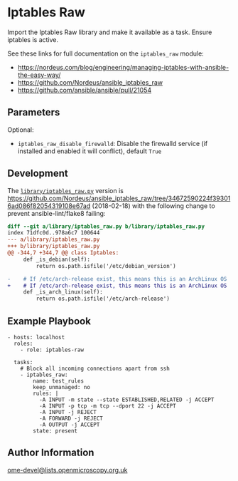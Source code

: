Iptables Raw
============

Import the Iptables Raw library and make it available as a task.
Ensure iptables is active.

See these links for full documentation on the `iptables_raw` module:
- https://nordeus.com/blog/engineering/managing-iptables-with-ansible-the-easy-way/
- https://github.com/Nordeus/ansible_iptables_raw
- https://github.com/ansible/ansible/pull/21054


Parameters
----------

Optional:
- `iptables_raw_disable_firewalld`: Disable the firewalld service (if installed and enabled it will conflict), default `True`


Development
-----------
The [`library/iptables_raw.py`](library/iptables_raw.py) version is https://github.com/Nordeus/ansible_iptables_raw/tree/34672590224f393016ad086f82054319108e67ad (2018-02-18) with the following change to prevent ansible-lint/flake8 failing:

```diff
diff --git a/library/iptables_raw.py b/library/iptables_raw.py
index 71dfc0d..978a6c7 100644
--- a/library/iptables_raw.py
+++ b/library/iptables_raw.py
@@ -344,7 +344,7 @@ class Iptables:
     def _is_debian(self):
         return os.path.isfile('/etc/debian_version')

-    # If /etc/arch-release exist, this means this is an ArchLinux OS
+    # If /etc/arch-release exist, this means this is an ArchLinux OS
     def _is_arch_linux(self):
         return os.path.isfile('/etc/arch-release')

```


Example Playbook
----------------

    - hosts: localhost
      roles:
        - role: iptables-raw

      tasks:
        # Block all incoming connections apart from ssh
        - iptables_raw:
            name: test_rules
            keep_unmanaged: no
            rules: |
              -A INPUT -m state --state ESTABLISHED,RELATED -j ACCEPT
              -A INPUT -p tcp -m tcp --dport 22 -j ACCEPT
              -A INPUT -j REJECT
              -A FORWARD -j REJECT
              -A OUTPUT -j ACCEPT
            state: present


Author Information
------------------

ome-devel@lists.openmicroscopy.org.uk
